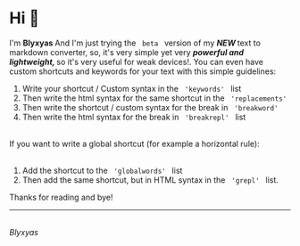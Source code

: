 <h1> Hi 👋 </h1> I'm <b> Blyxyas </b> And I'm just trying the <code> beta </code> version of my <b><i> NEW </b></i> text to markdown converter, so, it's very simple yet very <b><i> powerful and lightweight, </b></i> so it's very useful for weak devices!. You can even have custom shortcuts and keywords for your text with this simple guidelines: <ol> <li> Write your shortcut / Custom syntax in the <code> 'keywords' </code> list <li> Then write the html syntax for the same shortcut in the <code> 'replacements' </code> <li> Then write the shortcut / custom syntax for the break in <code> 'breakword' </code> <li> Then write the html syntax for the break in <code> 'breakrepl' </code> list </ol> <br> If you want to write a global shortcut (for example a horizontal rule): <br> <br> <ol> <li> Add the shortcut to the <code> 'globalwords' </code> list <li> Then add the same shortcut, but in HTML syntax in the <code> 'grepl' </code> list. </ol> Thanks for reading and bye! <hr> <br> <i> Blyxyas </i>